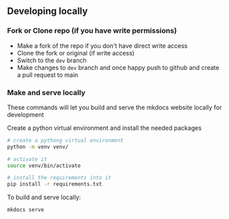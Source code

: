 


## Developing locally



### Fork or Clone repo (if you have write permissions)
- Make a fork of the repo if you don't have direct write access
- Clone the fork or original (if write access)
- Switch to the `dev` branch
- Make changes to `dev` branch and once happy push to github and create a pull request to main



### Make and serve locally

These commands will let you build and serve the mkdocs website locally for development

Create a python virtual environment and install the needed packages
```bash
# create a pythong virtual environment
python -m venv venv/

# activate it
source venv/bin/activate

# install the requirements into it
pip install -r requirements.txt
```

To build and serve locally:
```bash
mkdocs serve
```